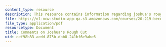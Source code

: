 ```yaml
---
content_type: resource
description: This resource contains information regarding joshua's rough cut.
file: https://ol-ocw-studio-app-qa.s3.amazonaws.com/courses/20-219-becoming-the-next-bill-nye-writing-and-hosting-the-educational-show-january-iap-2015/cef98b83aedd875bdbb8241bf6e9abe6_MIT20_219IAP15_Joshuacom.pdf
file_type: application/pdf
resourcetype: Document
title: Comments on Joshua's Rough Cut
uid: cef98b83-aedd-875b-dbb8-241bf6e9abe6
---
```

